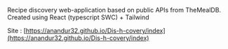 Recipe discovery web-application based on public APIs from TheMealDB. Created using React (typescript SWC) + Tailwind

Site : [https://anandur32.github.io/Dis-h-covery/index](https://anandur32.github.io/Dis-h-covery/index)
